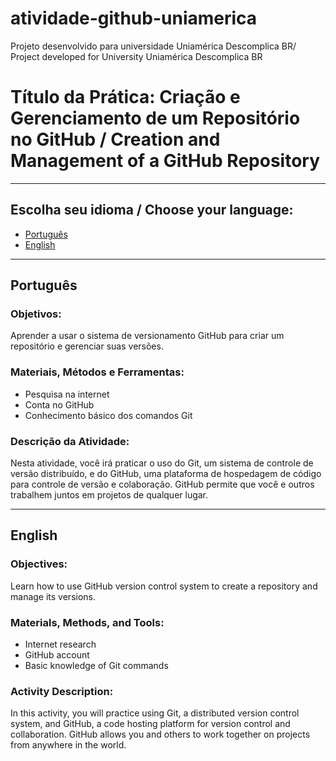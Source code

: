 # atividade-github-uniamerica
Projeto desenvolvido para universidade Uniamérica Descomplica BR/ Project developed for University Uniamérica Descomplica BR


# Título da Prática: Criação e Gerenciamento de um Repositório no GitHub / Creation and Management of a GitHub Repository

---

## Escolha seu idioma / Choose your language:

- [Português](#português)
- [English](#english)

---

## Português

### Objetivos:
Aprender a usar o sistema de versionamento GitHub para criar um repositório e gerenciar suas versões.

### Materiais, Métodos e Ferramentas:
- Pesquisa na internet
- Conta no GitHub
- Conhecimento básico dos comandos Git

### Descrição da Atividade:
Nesta atividade, você irá praticar o uso do Git, um sistema de controle de versão distribuído, e do GitHub, uma plataforma de hospedagem de código para controle de versão e colaboração. GitHub permite que você e outros trabalhem juntos em projetos de qualquer lugar.

---

## English

### Objectives:
Learn how to use GitHub version control system to create a repository and manage its versions.

### Materials, Methods, and Tools:
- Internet research
- GitHub account
- Basic knowledge of Git commands

### Activity Description:
In this activity, you will practice using Git, a distributed version control system, and GitHub, a code hosting platform for version control and collaboration. GitHub allows you and others to work together on projects from anywhere in the world.
